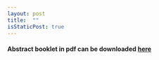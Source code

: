 ```yaml
---
layout: post
title:  ""
isStaticPost: true
---
```


#### Abstract booklet in pdf can be downloaded <a href="https://drive.google.com/file/d/1wSa_S2SPkG-X3N-iwsUmMfIvxJW9hRSk/view?usp=sharing" target="_blank">here</a>
